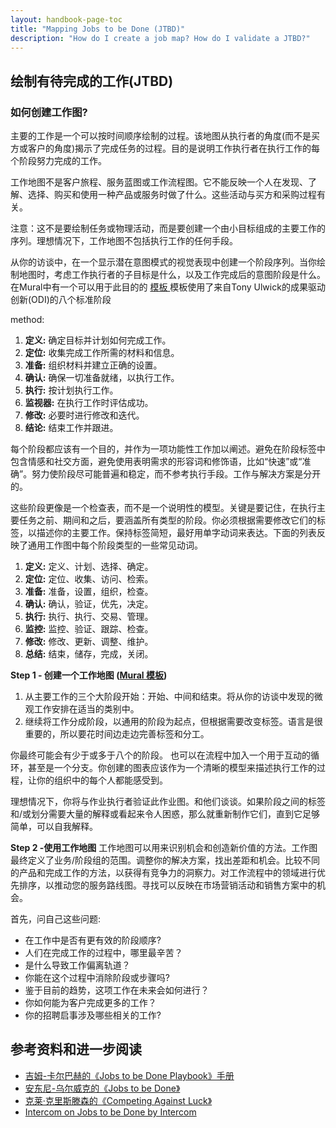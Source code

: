 ```yaml
---
layout: handbook-page-toc
title: "Mapping Jobs to be Done (JTBD)"
description: "How do I create a job map? How do I validate a JTBD?"
---
```


##  绘制有待完成的工作(JTBD)

### 如何创建工作图?
主要的工作是一个可以按时间顺序绘制的过程。该地图从执行者的角度(而不是买方或客户的角度)揭示了完成任务的过程。目的是说明工作执行者在执行工作的每个阶段努力完成的工作。

工作地图不是客户旅程、服务蓝图或工作流程图。它不能反映一个人在发现、了解、选择、购买和使用一种产品或服务时做了什么。这些活动与买方和采购过程有关。

注意：这不是要绘制任务或物理活动，而是要创建一个由小目标组成的主要工作的序列。理想情况下，工作地图不包括执行工作的任何手段。

从你的访谈中，在一个显示潜在意图模式的视觉表现中创建一个阶段序列。当你绘制地图时，考虑工作执行者的子目标是什么，以及工作完成后的意图阶段是什么。 在Mural中有一个可以用于此目的的 [模板 ](https://app.mural.co/template/a8de4f06-b402-45ed-8eb2-bc17cf567b5e/0444b92d-148e-46b7-86cc-83a7b4a15d6b)模板使用了来自Tony Ulwick的成果驱动创新(ODI)的八个标准阶段

method:

1. **定义:** 确定目标并计划如何完成工作。 
1. **定位:** 收集完成工作所需的材料和信息。
1. **准备:** 组织材料并建立正确的设置。
1. **确认:** 确保一切准备就绪，以执行工作。
1. **执行:** 按计划执行工作。
1. **监视器:** 在执行工作时评估成功。
1. **修改:** 必要时进行修改和迭代。
1. **结论:** 结束工作并跟进。 

每个阶段都应该有一个目的，并作为一项功能性工作加以阐述。避免在阶段标签中包含情感和社交方面，避免使用表明需求的形容词和修饰语，比如“快速”或“准确”。努力使阶段尽可能普遍和稳定，而不参考执行手段。工作与解决方案是分开的。

这些阶段更像是一个检查表，而不是一个说明性的模型。关键是要记住，在执行主要任务之前、期间和之后，要涵盖所有类型的阶段。你必须根据需要修改它们的标签，以描述你的主要工作。保持标签简短，最好用单字动词来表达。下面的列表反映了通用工作图中每个阶段类型的一些常见动词。

1. **定义:** 定义、计划、选择、确定。
1. **定位:** 定位、收集、访问、检索。
1. **准备:** 准备，设置，组织，检查。
1. **确认:** 确认，验证，优先，决定。
1. **执行:** 执行、执行、交易、管理。
1. **监控:** 监控、验证、跟踪、检查。
1. **修改:** 修改、更新、调整、维护。
1. **总结:** 结束，储存，完成，关闭。

**Step 1 - 创建一个工作地图 ([Mural 模板](https://app.mural.co/template/a8de4f06-b402-45ed-8eb2-bc17cf567b5e/0444b92d-148e-46b7-86cc-83a7b4a15d6b))**

1. 从主要工作的三个大阶段开始：开始、中间和结束。将从你的访谈中发现的微观工作安排在适当的类别中。
2. 继续将工作分成阶段，以通用的阶段为起点，但根据需要改变标签。语言是很重要的，所以要花时间边走边完善标签和分工。

你最终可能会有少于或多于八个的阶段。
也可以在流程中加入一个用于互动的循环，甚至是一个分支。你创建的图表应该作为一个清晰的模型来描述执行工作的过程，让你的组织中的每个人都能感受到。

理想情况下，你将与作业执行者验证此作业图。和他们谈谈。如果阶段之间的标签和/或划分需要大量的解释或看起来令人困惑，那么就重新制作它们，直到它足够简单，可以自我解释。

**Step 2 -使用工作地图**
工作地图可以用来识别机会和创造新价值的方法。工作图最终定义了业务/阶段组的范围。调整你的解决方案，找出差距和机会。比较不同的产品和完成工作的方法，以获得有竞争力的洞察力。对工作流程中的领域进行优先排序，以推动您的服务路线图。寻找可以反映在市场营销活动和销售方案中的机会。

首先，问自己这些问题:
* 在工作中是否有更有效的阶段顺序?
* 人们在完成工作的过程中，哪里最辛苦？
* 是什么导致工作偏离轨道？
* 你能在这个过程中消除阶段或步骤吗?
* 鉴于目前的趋势，这项工作在未来会如何进行？
* 你如何能为客户完成更多的工作？
* 你的招聘启事涉及哪些相关的工作?


## 参考资料和进一步阅读
- [吉姆-卡尔巴赫的《Jobs to be Done Playbook》手册](https://rosenfeldmedia.com/books/jobs-to-be-done-book/)
- [安东尼-乌尔威克的《Jobs to be Done》](https://jobs-to-be-done-book.com/)
- [克莱·克里斯滕森的《Competing Against Luck》](https://www.amazon.com/dp/0062435612/ref=cm_sw_em_r_mt_dp_U_v0k9Eb92AEDZX)
- [Intercom on Jobs to be Done by Intercom](https://www.intercom.com/resources/books/intercom-jobs-to-be-done)
